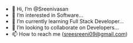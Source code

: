 - 👋 Hi, I’m @Sreenivasan
- 👀 I’m interested in Software...
- 🌱 I’m currently learning Full Stack Developer...
- 💞️ I’m looking to collaborate on Developers...
- 📫 How to reach me (sreesreeni09@gmail.com)

<!---
Sreenivasan13/Sreenivasan13 is a ✨ special ✨ repository because its `README.md` (this file) appears on your GitHub profile.
You can click the Preview link to take a look at your changes.
--->
